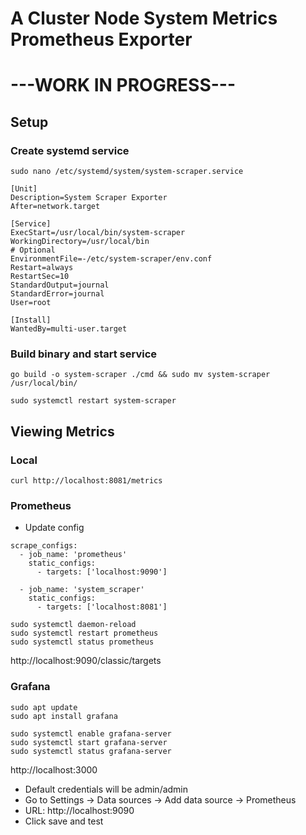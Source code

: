 # A Cluster Node System Metrics Prometheus Exporter

# ---WORK IN PROGRESS---
## Setup 
### Create systemd service
`sudo nano /etc/systemd/system/system-scraper.service`
```
[Unit]
Description=System Scraper Exporter
After=network.target

[Service]
ExecStart=/usr/local/bin/system-scraper
WorkingDirectory=/usr/local/bin
# Optional
EnvironmentFile=-/etc/system-scraper/env.conf
Restart=always
RestartSec=10
StandardOutput=journal
StandardError=journal
User=root

[Install]
WantedBy=multi-user.target
```

### Build binary and start service

`go build -o system-scraper ./cmd && sudo mv system-scraper /usr/local/bin/`

`sudo systemctl restart system-scraper`


## Viewing Metrics
### Local
`curl http://localhost:8081/metrics`

### Prometheus
- Update config
```
scrape_configs:
  - job_name: 'prometheus'
    static_configs:
      - targets: ['localhost:9090']

  - job_name: 'system_scraper'
    static_configs:
      - targets: ['localhost:8081']
```

```
sudo systemctl daemon-reload
sudo systemctl restart prometheus
sudo systemctl status prometheus
```
http://localhost:9090/classic/targets


### Grafana

```
sudo apt update
sudo apt install grafana

sudo systemctl enable grafana-server
sudo systemctl start grafana-server
sudo systemctl status grafana-server
```
http://localhost:3000
- Default credentials will be admin/admin
- Go to Settings -> Data sources -> Add data source -> Prometheus
- URL: http://localhost:9090
- Click save and test
